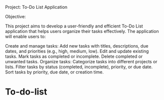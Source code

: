 Project: To-Do List Application

Objective:

This project aims to develop a user-friendly and efficient To-Do List application that helps users organize their tasks effectively. The application will enable users to:

Create and manage tasks:
Add new tasks with titles, descriptions, due dates, and priorities (e.g., high, medium, low).
Edit and update existing tasks.
Mark tasks as completed or incomplete.
Delete completed or unwanted tasks.
Organize tasks:
Categorize tasks into different projects or lists.
Filter tasks by status (completed, incomplete), priority, or due date.
Sort tasks by priority, due date, or creation time.
# To-do-list
